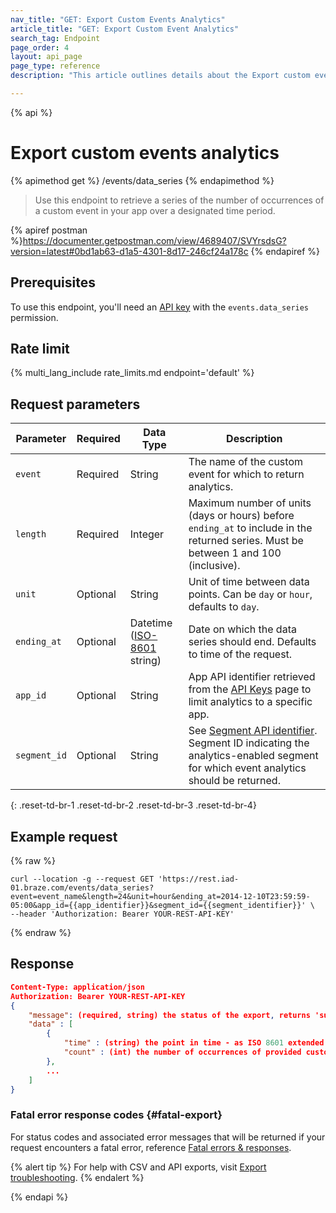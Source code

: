 ```yaml
---
nav_title: "GET: Export Custom Events Analytics"
article_title: "GET: Export Custom Event Analytics"
search_tag: Endpoint
page_order: 4
layout: api_page
page_type: reference
description: "This article outlines details about the Export custom events analytics Braze endpoint."

---
```

{% api %}
# Export custom events analytics
{% apimethod get %}
/events/data_series
{% endapimethod %}

> Use this endpoint to retrieve a series of the number of occurrences of a custom event in your app over a designated time period.

{% apiref postman %}https://documenter.getpostman.com/view/4689407/SVYrsdsG?version=latest#0bd1ab63-d1a5-4301-8d17-246cf24a178c {% endapiref %}

## Prerequisites

To use this endpoint, you'll need an [API key]({{site.baseurl}}/api/basics#rest-api-key/) with the `events.data_series` permission.

## Rate limit

{% multi_lang_include rate_limits.md endpoint='default' %}

## Request parameters

| Parameter| Required | Data Type | Description |
| -------- | -------- | --------- | ----------- |
| `event` | Required | String | The name of the custom event for which to return analytics. |
| `length` | Required | Integer | Maximum number of units (days or hours) before `ending_at` to include in the returned series. Must be between 1 and 100 (inclusive). |
| `unit` | Optional | String | Unit of time between data points. Can be `day` or `hour`, defaults to `day`.  |
| `ending_at` | Optional | Datetime <br>([ISO-8601](https://en.wikipedia.org/wiki/ISO_8601) string) | Date on which the data series should end. Defaults to time of the request. |
| `app_id` | Optional | String | App API identifier retrieved from the [API Keys]({{site.baseurl}}/user_guide/administrative/app_settings/api_settings_tab/) page to limit analytics to a specific app. |
| `segment_id` | Optional | String | See [Segment API identifier]({{site.baseurl}}/api/identifier_types/). Segment ID indicating the analytics-enabled segment for which event analytics should be returned. |
{: .reset-td-br-1 .reset-td-br-2 .reset-td-br-3  .reset-td-br-4}


## Example request
{% raw %}
```
curl --location -g --request GET 'https://rest.iad-01.braze.com/events/data_series?event=event_name&length=24&unit=hour&ending_at=2014-12-10T23:59:59-05:00&app_id={{app_identifier}}&segment_id={{segment_identifier}}' \
--header 'Authorization: Bearer YOUR-REST-API-KEY'
```
{% endraw %} 

## Response

```json
Content-Type: application/json
Authorization: Bearer YOUR-REST-API-KEY
{
    "message": (required, string) the status of the export, returns 'success' when completed without errors,
    "data" : [
        {
            "time" : (string) the point in time - as ISO 8601 extended when unit is "hour" and as ISO 8601 date when unit is "day",
            "count" : (int) the number of occurrences of provided custom event
        },
        ...
    ]
}
```

### Fatal error response codes {#fatal-export}

For status codes and associated error messages that will be returned if your request encounters a fatal error, reference [Fatal errors & responses]({{site.baseurl}}/api/errors/#fatal-errors).

{% alert tip %}
For help with CSV and API exports, visit [Export troubleshooting]({{site.baseurl}}/user_guide/data_and_analytics/export_braze_data/export_troubleshooting/).
{% endalert %}

{% endapi %}
